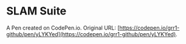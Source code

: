 # SLAM Suite

A Pen created on CodePen.io. Original URL: [https://codepen.io/grr1-github/pen/yLYKYed](https://codepen.io/grr1-github/pen/yLYKYed).



